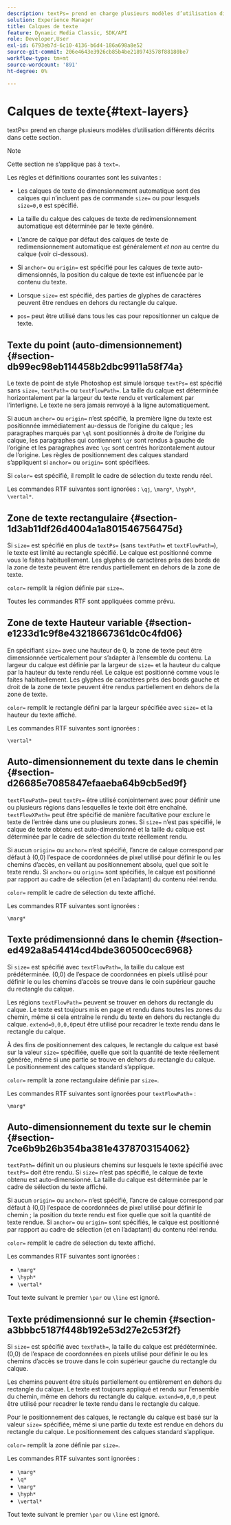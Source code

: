 ```yaml
---
description: textPs= prend en charge plusieurs modèles d’utilisation différents décrits dans cette section.
solution: Experience Manager
title: Calques de texte
feature: Dynamic Media Classic, SDK/API
role: Developer,User
exl-id: 6793eb7d-6c10-4136-b6d4-186a698a8e52
source-git-commit: 206e4643e3926cb85b4be2189743578f88180be7
workflow-type: tm+mt
source-wordcount: '891'
ht-degree: 0%

---
```


# Calques de texte{#text-layers}

textPs= prend en charge plusieurs modèles d’utilisation différents décrits dans cette section.

>[!NOTE]
>
>Cette section ne s’applique pas à `text=`.

Les règles et définitions courantes sont les suivantes :

* Les calques de texte de dimensionnement automatique sont des calques qui n’incluent pas de commande `size=` ou pour lesquels `size=0,0` est spécifié.

* La taille du calque des calques de texte de redimensionnement automatique est déterminée par le texte généré.
* L’ancre de calque par défaut des calques de texte de redimensionnement automatique est généralement *et non* au centre du calque (voir ci-dessous).
* Si `anchor=` ou `origin=` est spécifié pour les calques de texte auto-dimensionnés, la position du calque de texte est influencée par le contenu du texte.

* Lorsque `size=` est spécifié, des parties de glyphes de caractères peuvent être rendues en dehors du rectangle du calque.
* `pos=` peut être utilisé dans tous les cas pour repositionner un calque de texte.

## Texte du point (auto-dimensionnement) {#section-db99ec98eb114458b2dbc9911a58f74a}

Le texte de point de style Photoshop est simulé lorsque `textPs=` est spécifié sans `size=`, `textPath=` ou `textFlowPath=`. La taille du calque est déterminée horizontalement par la largeur du texte rendu et verticalement par l’interligne. Le texte ne sera jamais renvoyé à la ligne automatiquement.

Si aucun `anchor=` ou `origin=` n’est spécifié, la première ligne du texte est positionnée immédiatement au-dessus de l’origine du calque ; les paragraphes marqués par `\ql` sont positionnés à droite de l’origine du calque, les paragraphes qui contiennent `\qr` sont rendus à gauche de l’origine et les paragraphes avec `\qc` sont centrés horizontalement autour de l’origine. Les règles de positionnement des calques standard s’appliquent si `anchor=` ou `origin=` sont spécifiées.

Si `color=` est spécifié, il remplit le cadre de sélection du texte rendu réel.

Les commandes RTF suivantes sont ignorées : `\qj`, `\marg*`, `\hyph*`, `\vertal*`.

## Zone de texte rectangulaire {#section-1d3ab11df26d4004a1a801546756475d}

Si `size=` est spécifié en plus de `textPs=` (sans `textPath=` et `textFlowPath=`), le texte est limité au rectangle spécifié. Le calque est positionné comme vous le faites habituellement. Les glyphes de caractères près des bords de la zone de texte peuvent être rendus partiellement en dehors de la zone de texte.

`color=` remplit la région définie par  `size=`.

Toutes les commandes RTF sont appliquées comme prévu.

## Zone de texte Hauteur variable {#section-e1233d1c9f8e43218667361dc0c4fd06}

En spécifiant `size=` avec une hauteur de 0, la zone de texte peut être dimensionnée verticalement pour s’adapter à l’ensemble du contenu. La largeur du calque est définie par la largeur de `size=` et la hauteur du calque par la hauteur du texte rendu réel. Le calque est positionné comme vous le faites habituellement. Les glyphes de caractères près des bords gauche et droit de la zone de texte peuvent être rendus partiellement en dehors de la zone de texte.

`color=` remplit le rectangle défini par la largeur spécifiée avec  `size=` et la hauteur du texte affiché.

Les commandes RTF suivantes sont ignorées :

`\vertal*`

## Auto-dimensionnement du texte dans le chemin {#section-d26685e7085847efaaeba64b9cb5ed9f}

`textFlowPath=` peut  `textPs=` être utilisé conjointement avec pour définir une ou plusieurs régions dans lesquelles le texte doit être enchaîné. `textFlowXPath=` peut être spécifié de manière facultative pour exclure le texte de l’entrée dans une ou plusieurs zones. Si `size=` n’est pas spécifié, le calque de texte obtenu est auto-dimensionné et la taille du calque est déterminée par le cadre de sélection du texte réellement rendu.

Si aucun `origin=` ou `anchor=` n’est spécifié, l’ancre de calque correspond par défaut à (0,0) l’espace de coordonnées de pixel utilisé pour définir le ou les chemins d’accès, en veillant au positionnement absolu, quel que soit le texte rendu. Si `anchor=` ou `origin=` sont spécifiés, le calque est positionné par rapport au cadre de sélection (et en l’adaptant) du contenu réel rendu.

`color=` remplit le cadre de sélection du texte affiché.

Les commandes RTF suivantes sont ignorées :

`\marg*`

## Texte prédimensionné dans le chemin {#section-ed492a8a54414cd4bde360500cec6968}

Si `size=` est spécifié avec `textFlowPath=`, la taille du calque est prédéterminée. (0,0) de l’espace de coordonnées en pixels utilisé pour définir le ou les chemins d’accès se trouve dans le coin supérieur gauche du rectangle du calque.

Les régions `textFlowPath=` peuvent se trouver en dehors du rectangle du calque. Le texte est toujours mis en page et rendu dans toutes les zones du chemin, même si cela entraîne le rendu du texte en dehors du rectangle du calque. `extend=0,0,0,0`peut être utilisé pour recadrer le texte rendu dans le rectangle du calque.

À des fins de positionnement des calques, le rectangle du calque est basé sur la valeur `size=` spécifiée, quelle que soit la quantité de texte réellement générée, même si une partie se trouve en dehors du rectangle du calque. Le positionnement des calques standard s’applique.

`color=` remplit la zone rectangulaire définie par  `size=`.

Les commandes RTF suivantes sont ignorées pour `textFlowPath=` :

`\marg*`

## Auto-dimensionnement du texte sur le chemin {#section-7ce6b9b26b354ba381e4378703154062}

`textPath=` définit un ou plusieurs chemins sur lesquels le texte spécifié avec  `textPs=` doit être rendu. Si `size=` n’est pas spécifié, le calque de texte obtenu est auto-dimensionné. La taille du calque est déterminée par le cadre de sélection du texte affiché.

Si aucun `origin=` ou `anchor=` n’est spécifié, l’ancre de calque correspond par défaut à (0,0) l’espace de coordonnées de pixel utilisé pour définir le chemin ; la position du texte rendu est fixe quelle que soit la quantité de texte rendue. Si `anchor=` ou `origin=` sont spécifiés, le calque est positionné par rapport au cadre de sélection (et en l’adaptant) du contenu réel rendu.

`color=` remplit le cadre de sélection du texte affiché.

Les commandes RTF suivantes sont ignorées :

* `\marg*`
* `\hyph*`
* `\vertal*`

Tout texte suivant le premier `\par` ou `\line` est ignoré.

## Texte prédimensionné sur le chemin {#section-a3bbbc5187f448b192e53d27e2c53f2f}

Si `size=` est spécifié avec `textPath=`, la taille du calque est prédéterminée. (0,0) de l’espace de coordonnées en pixels utilisé pour définir le ou les chemins d’accès se trouve dans le coin supérieur gauche du rectangle du calque.

Les chemins peuvent être situés partiellement ou entièrement en dehors du rectangle du calque. Le texte est toujours appliqué et rendu sur l’ensemble du chemin, même en dehors du rectangle du calque. `extend=0,0,0,0` peut être utilisé pour recadrer le texte rendu dans le rectangle du calque.

Pour le positionnement des calques, le rectangle du calque est basé sur la valeur `size=` spécifiée, même si une partie du texte est rendue en dehors du rectangle du calque. Le positionnement des calques standard s’applique.

`color=` remplit la zone définie par  `size=`.

Les commandes RTF suivantes sont ignorées :

* `\marg*`
* `\q*`
* `\marg*`
* `\hyph*`
* `\vertal*`

Tout texte suivant le premier `\par` ou `\line` est ignoré.
